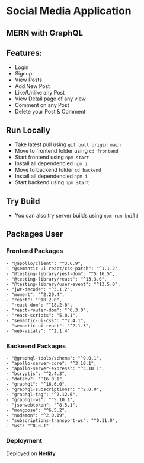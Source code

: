 # Social Media Application

## MERN with GraphQL

## Features:
 - Login
 - Signup
 - View Posts
 - Add New Post
 - Like/Unlike any Post
 - View Detail page of any view
 - Comment on any Post
 - Delete your Post & Comment

## Run Locally
 - Take latest pull using `git pull origin main`
 - Move to frontend folder using `cd frontend`
 - Start frontend using `npm start`
 - Install all dependencied `npm i`
 - Move to backend folder `cd backend`
 - Install all dependencied `npm i`
 - Start backend using `npm start`

## Try Build
 - You can also try server builds using `npm run build`

## Packages User

### Frontend Packages
    - "@apollo/client": "^3.6.9",
    - "@semantic-ui-react/css-patch": "^1.1.2",
    - "@testing-library/jest-dom": "^5.16.5",
    - "@testing-library/react": "^13.3.0",
    - "@testing-library/user-event": "^13.5.0",
    - "jwt-decode": "^3.1.2",
    - "moment": "^2.29.4",
    - "react": "^18.2.0",
    - "react-dom": "^18.2.0",
    - "react-router-dom": "^6.3.0",
    - "react-scripts": "5.0.1",
    - "semantic-ui-css": "^2.4.1",
    - "semantic-ui-react": "^2.1.3",
    - "web-vitals": "^2.1.4"
    
### Backeend Packages
    - "@graphql-tools/schema": "^9.0.1",
    - "apollo-server-core": "^3.10.1",
    - "apollo-server-express": "^3.10.1",
    - "bcryptjs": "^2.4.3",
    - "dotenv": "^16.0.1",
    - "graphql": "^16.6.0",
    - "graphql-subscriptions": "^2.0.0",
    - "graphql-tag": "^2.12.6",
    - "graphql-ws": "^5.10.1",
    - "jsonwebtoken": "^8.5.1",
    - "mongoose": "^6.5.2",
    - "nodemon": "^2.0.19",
    - "subscriptions-transport-ws": "^0.11.0",
    - "ws": "^8.8.1"

### Deployment

Deployed on **Netlify** 


